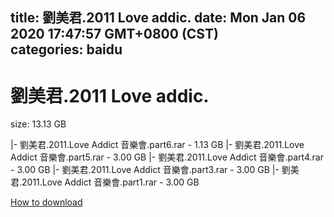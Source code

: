 
title: 劉美君.2011 Love addic.
date: Mon Jan 06 2020 17:47:57 GMT+0800 (CST)    
categories: baidu
---

# 劉美君.2011 Love addic.
size: 13.13 GB
 
 
|- 劉美君.2011.Love Addict 音樂會.part6.rar - 1.13 GB
|- 劉美君.2011.Love Addict 音樂會.part5.rar - 3.00 GB
|- 劉美君.2011.Love Addict 音樂會.part4.rar - 3.00 GB
|- 劉美君.2011.Love Addict 音樂會.part3.rar - 3.00 GB
|- 劉美君.2011.Love Addict 音樂會.part1.rar - 3.00 GB

[How to download](https://bpcam.bemobtrk.com/go/2ceec3aa-1ca2-46d6-b9ff-aaa5c184517c?jno=4147)